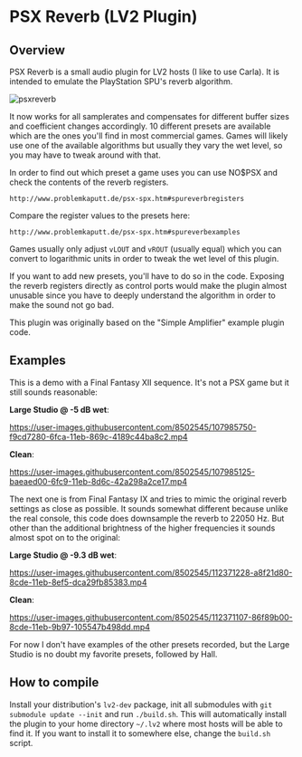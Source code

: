 # PSX Reverb (LV2 Plugin)

## Overview

PSX Reverb is a small audio plugin for LV2 hosts (I like to use Carla). It is intended to emulate the PlayStation SPU's reverb algorithm.

![psxreverb](https://user-images.githubusercontent.com/8502545/107978482-2084ac80-6fbd-11eb-9ff9-16f2c6a050a7.png)

It now works for all samplerates and compensates for different buffer sizes and coefficient changes accordingly.
10 different presets are available which are the ones you'll find in most commercial games.
Games will likely use one of the available algorithms but usually they vary the wet level, so you may have to tweak around with that.

In order to find out which preset a game uses you can use NO$PSX and check the contents of the reverb registers.
```
http://www.problemkaputt.de/psx-spx.htm#spureverbregisters
```
Compare the register values to the presets here:
```
http://www.problemkaputt.de/psx-spx.htm#spureverbexamples
```
Games usually only adjust `vLOUT` and `vROUT` (usually equal) which you can convert to logarithmic units in order to tweak the wet level of this plugin.

If you want to add new presets, you'll have to do so in the code.
Exposing the reverb registers directly as control ports would make the plugin almost unusable since you have to deeply understand the algorithm in order to make the sound not go bad.

This plugin was originally based on the "Simple Amplifier" example plugin code.

## Examples

This is a demo with a Final Fantasy XII sequence. It's not a PSX game but it still sounds reasonable:

**Large Studio @ -5 dB wet**:

https://user-images.githubusercontent.com/8502545/107985750-f9cd7280-6fca-11eb-869c-4189c44ba8c2.mp4

**Clean**:

https://user-images.githubusercontent.com/8502545/107985125-baeaed00-6fc9-11eb-8d6c-42a298a2ce17.mp4

The next one is from Final Fantasy IX and tries to mimic the original reverb settings as close as possible.
It sounds somewhat different because unlike the real console, this code does downsample the reverb to 22050 Hz.
But other than the additional brightness of the higher frequencies it sounds almost spot on to the original:

**Large Studio @ -9.3 dB wet**:

https://user-images.githubusercontent.com/8502545/112371228-a8f21d80-8cde-11eb-8ef5-dca29fb85383.mp4

**Clean**:

https://user-images.githubusercontent.com/8502545/112371107-86f89b00-8cde-11eb-9b97-105547b498dd.mp4

For now I don't have examples of the other presets recorded, but the Large Studio is no doubt my favorite presets, followed by Hall.

## How to compile

Install your distribution's `lv2-dev` package, init all submodules with `git submodule update --init` and run `./build.sh`.
This will automatically install the plugin to your home directory `~/.lv2` where most hosts will be able to find it.
If you want to install it to somewhere else, change the `build.sh` script.
